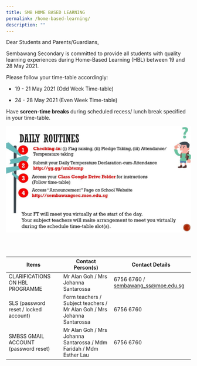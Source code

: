```yaml
---
title: SMB HOME BASED LEARNING
permalink: /home-based-learning/
description: ""
---
```


Dear Students and Parents/Guardians,

Sembawang Secondary is committed to provide all students with quality learning experiences during Home-Based Learning (HBL) between 19 and 28 May 2021.

Please follow your time-table accordingly:

*   19 - 21 May 2021 (Odd Week Time-table)
    
*   24 - 28 May 2021 (Even Week Time-table)
    

Have **screen-time breaks** during scheduled recess/ lunch break specified in your time-table.

![](/images/HBL%20routines%202021.jpeg)

<br>
<br>

| Items | Contact Person(s) | Contact Details |
| -------- | -------- | -------- |
| CLARIFICATIONS ON HBL PROGRAMME     | Mr Alan Goh / Mrs Johanna Santarossa | 6756 6760 / sembawang_ss@moe.edu.sg    |
| SLS (password reset / locked account)     | Form teachers / Subject teachers / Mr Alan Goh / Mrs Johanna Santarossa    | 6756 6760   |
| SMBSS GMAIL ACCOUNT (password reset)    | Mr Alan Goh / Mrs Johanna Santarossa / Mdm Faridah / Mdm Esther Lau  | 6756 6760   |